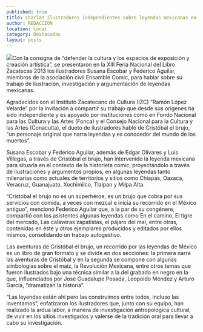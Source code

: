 ```yaml
---
published: true
title: Charlan ilustradores independientes sobre leyendas mexicanas en la Fenaliz 2013
author: REDACCION
location: Local
category: Destacadas
layout: posts
---
```


![](http://i.imgur.com/lfhIxshm.jpg)Con la consigna de “defender la cultura y los espacios de exposición y creación artística”, se presentaron en la XIII Feria Nacional del Libro Zacatecas 2013 los ilustradores Susana Escobar y Federico Aguilar, miembros de la asociación civil  Ensamble Comic, para hablar sobre su trabajo de ilustración, investigación y argumentación de leyendas mexicanas.

Agradecidos con el Instituto Zacatecano de Cultura (IZC) “Ramón López Velarde” por la invitación a compartir su trabajo que desde sus orígenes ha sido independiente y es apoyado por instituciones como en Fondo Nacional para las Cultura y las Artes (Fonca) y el Consejo Nacional para la Cultura y las Artes (Conaculta), el dueto de ilustradores habló de Cristóbal el brujo, “un personaje original que narra leyendas y es conocedor del mundo de los muertos”.

Susana Escobar y Federico Aguilar, además de Edgar Olivares y Luis Villegas, a través de Cristóbal el brujo, han intervenido la leyenda mexicana para situarla en el contexto de la historieta comic, proyectándolo a través de ilustraciones y argumentos propios, en algunas leyendas tanto milenarias como actuales de territorios y sitios como Chiapas, Oaxaca, Veracruz, Guanajuato, Xochimilco, Tlalpan y Milpa Alta.

“Cristóbal el brujo no es un superhéroe, es un brujo que cobra por sus servicios con comida, a veces con mezcal e inicia su recorrido en el México antiguo”, mencionó Federico Aguilar que, a la par de su congénere, compartió con los asistentes algunas leyendas como En el camino, El tigre del mercado, Las calaveras zapatistas, el pájaro del mal, entre otras, contenidas en éste y otros ejemplares producidos y editados por ellos mismos, consolidando un trabajo autogestivo.

Las aventuras de Cristóbal el brujo, un recorrido por las leyendas de México es un libro de gran formato y se divide en dos secciones: la primera narra las aventuras de Cristóbal y en la segunda se compone con algunas simbologías sobre el maíz, la Revolución Mexicana, entre otros temas que fueron ilustrados bajo una técnica similar a la del grabado en negro en la que, influenciados por Jose Guadalupe Posada, Leopoldo Méndez y Arturo García, “dramatizan la historia”.

“Las leyendas están ahí pero las construimos entre todos, incluso las inventamos”, enfatizaron los ilustradores que, junto con su equipo, han realizado la ardua labor, a manera de investigación antropológica cultural, de vivir en los sitios investigados y valerse de la tradición oral para llevar a cabo su investigación.
